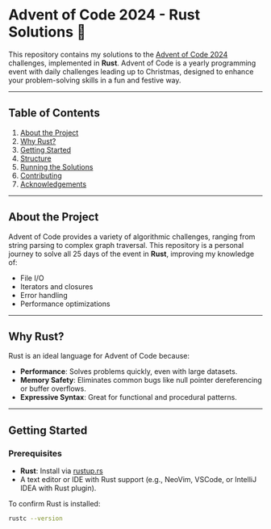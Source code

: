 # Advent of Code 2024 - Rust Solutions 🎄

This repository contains my solutions to the [Advent of Code 2024](https://adventofcode.com/2024) challenges, implemented in **Rust**. Advent of Code is a yearly programming event with daily challenges leading up to Christmas, designed to enhance your problem-solving skills in a fun and festive way.

---

## Table of Contents

1. [About the Project](#about-the-project)
2. [Why Rust?](#why-rust)
3. [Getting Started](#getting-started)
4. [Structure](#structure)
5. [Running the Solutions](#running-the-solutions)
6. [Contributing](#contributing)
7. [Acknowledgements](#acknowledgements)

---

## About the Project

Advent of Code provides a variety of algorithmic challenges, ranging from string parsing to complex graph traversal. This repository is a personal journey to solve all 25 days of the event in **Rust**, improving my knowledge of:
- File I/O
- Iterators and closures
- Error handling
- Performance optimizations

---

## Why Rust?

Rust is an ideal language for Advent of Code because:
- **Performance**: Solves problems quickly, even with large datasets.
- **Memory Safety**: Eliminates common bugs like null pointer dereferencing or buffer overflows.
- **Expressive Syntax**: Great for functional and procedural patterns.

---

## Getting Started

### Prerequisites

- **Rust**: Install via [rustup.rs](https://rustup.rs)
- A text editor or IDE with Rust support (e.g., NeoVim, VSCode, or IntelliJ IDEA with Rust plugin).

To confirm Rust is installed:
```bash
rustc --version

